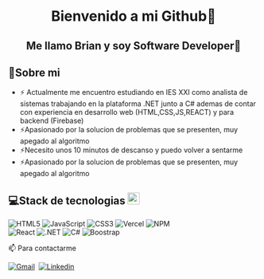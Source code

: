 
<div align="center">

  # Bienvenido a mi Github👋  
  ## Me llamo Brian y soy Software Developer👋
  
</div>

<div >
  
  ## 🧭Sobre mi

  
  - ⚡ Actualmente me encuentro estudiando en IES XXI como analista de sistemas trabajando en la plataforma .NET junto a C# ademas de contar con experiencia en desarrollo web (HTML,CSS,JS,REACT) y para backend (Firebase)
  - ⚡Apasionado por la solucion de problemas que se presenten, muy apegado al algoritmo
  - ⚡Necesito unos 10 minutos de descanso y puedo volver a sentarme
  - ⚡Apasionado por la solucion de problemas que se presenten, muy apegado al algoritmo

  ## 💻Stack de tecnologias <img src = "https://media2.giphy.com/media/QssGEmpkyEOhBCb7e1/giphy.gif?cid=ecf05e47a0n3gi1bfqntqmob8g9aid1oyj2wr3ds3mg700bl&rid=giphy.gif" width = 24px> 
![HTML5](https://img.shields.io/badge/html5-%23E34F26.svg?style=for-the-badge&logo=html5&logoColor=white) ![JavaScript](https://img.shields.io/badge/javascript-%23323330.svg?style=for-the-badge&logo=javascript&logoColor=%23F7DF1E) ![CSS3](https://img.shields.io/badge/css3-%231572B6.svg?style=for-the-badge&logo=css3&logoColor=white) ![Vercel](https://img.shields.io/badge/vercel-%23000000.svg?style=for-the-badge&logo=vercel&logoColor=white) ![NPM](https://img.shields.io/badge/NPM-%23000000.svg?style=for-the-badge&logo=npm&logoColor=white)  
![React](https://img.shields.io/badge/React-20232A?style=for-the-badge&logo=react&logoColor=61DAFB)  ![.NET](https://img.shields.io/badge/.NET-5C2D91?style=for-the-badge&logo=.net&logoColor=white) ![C#](https://img.shields.io/badge/C%23-239120?style=for-the-badge&logo=c-sharp&logoColor=white) ![Boostrap](https://img.shields.io/badge/Bootstrap-563D7C?style=for-the-badge&logo=bootstrap&logoColor=white)
  <br>


  
  <!--![Descripción de la imagen] (https://www.canva.com/design/DAGC0WivUJU/Z0mHRyDaiTSnEbBzizhxiw/edit?utm_content=DAGC0WivUJU&utm_campaign=designshare&utm_medium=link2&utm_source=sharebutton)&nbsp;-->

</div>

<div>
 📫 Para contactarme
  
   [![Gmail](https://img.shields.io/badge/Gmail-D14836?style=for-the-badge&logo=gmail&logoColor=white)](https://mail.google.com/mail/u/0/#inbox)&nbsp;
   [![Linkedin](https://img.shields.io/badge/LinkedIn-0077B5?style=for-the-badge&logo=linkedin&logoColor=white)](https://www.linkedin.com/in/brian-heredia-4a7a12240/)&nbsp;
</div>
